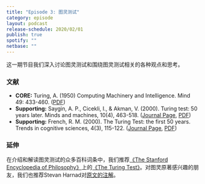 ```yaml
---
title: "Episode 3: 图灵测试"
category: episode
layout: podcast
release-schedule: 2020/02/01
publish: true
spotify: ""
netbase: ""
---
```

这一期节目我们深入讨论图灵测试和围绕图灵测试相关的各种观点和思考。

### 文献

- **CORE:** Turing, A. (1950) Computing Machinery and Intelligence. Mind 49: 433-460.  ([PDF](https://phil415.pbworks.com/f/TuringComputing.pdf))
- **Supporting:** Saygin, A. P., Cicekli, I., & Akman, V. (2000). Turing test: 50 years later. Minds and machines, 10(4), 463-518. ([Journal Page](https://link.springer.com/article/10.1023/A:1011288000451), [PDF](http://leadserv.u-bourgogne.fr/files/publications/000279-the-turing-test-the-first-50-years.pdf))
- **Supporting:** French, R. M. (2000). The Turing Test: the first 50 years. Trends in cognitive sciences, 4(3), 115-122.  ([Journal Page](https://www.sciencedirect.com/science/article/abs/pii/S1364661300014534), [PDF](http://repository.bilkent.edu.tr/bitstream/handle/11693/24987/bilkent-research-paper.pdf?sequence=1))

### 延伸

在介绍和解读图灵测试的众多百科词条中，我们推荐[《The Stanford Encyclopedia of Philosophy》](https://plato.stanford.edu/)上的[《The Turing Test》](https://plato.stanford.edu/archives/spr2019/entries/turing-test/)。对图灵原著感兴趣的朋友，我们也推荐Stevan Harnad对[原文的注解](http://cogprints.org/3322/2/turing.pdf)。
